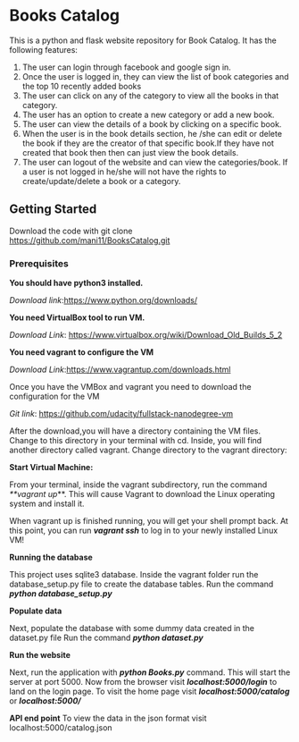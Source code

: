 # Books Catalog
This is a python and flask website repository for Book Catalog.
It has the following features:
1. The user can login through facebook and google sign in.
2. Once the user is logged in, they can view the list of book categories and the top 10 recently added books
3. The user can click on any of the category to view all the books in that category.
4. The user has an option to create a new category or add a new book.
5. The user can view the details of a book by clicking on a specific book.
6. When the user is in the book details section, he /she can edit or delete the book if they are the creator of that specific    book.If they have not created that book then then can just view the book details.
7. The user can logout of the website and can view the categories/book. If a user is not logged in he/she will not have the      rights to create/update/delete a book or a category.


## Getting Started

Download the code with git clone https://github.com/mani11/BooksCatalog.git

### Prerequisites

**You should have python3 installed.** 

_Download link_:https://www.python.org/downloads/

**You need VirtualBox tool to run VM.**

_Download Link_: https://www.virtualbox.org/wiki/Download_Old_Builds_5_2

**You need vagrant to configure the VM**

_Download Link_:https://www.vagrantup.com/downloads.html

Once you have the VMBox and vagrant you need to download the configuration for the VM

_Git link_: https://github.com/udacity/fullstack-nanodegree-vm

After the download,you will have a directory containing the VM files. Change to this directory in your terminal with cd. Inside, you will find another directory called vagrant. Change directory to the vagrant directory:

**Start Virtual Machine:**

From your terminal, inside the vagrant subdirectory, run the command _**vagrant up_**. This will cause Vagrant to download the Linux operating system and install it.

When vagrant up is finished running, you will get your shell prompt back. At this point, you can run _**vagrant ssh**_ to log in to your newly installed Linux VM!

**Running the database**

This project uses sqlite3 database.
Inside the vagrant folder run the database_setup.py file to create the database tables.
Run the command _**python database_setup.py**_


**Populate data**

Next, populate the database with some dummy data created in the dataset.py file
Run the command _**python dataset.py**_

**Run the website**

Next, run the application with _**python Books.py**_ command. This will start the server at port 5000.
Now from the browser visit _**localhost:5000/login**_ to land on the login page. To visit the home page visit _**localhost:5000/catalog**_
or _**localhost:5000/**_

**API end point**
To view the data in the json format visit localhost:5000/catalog.json












